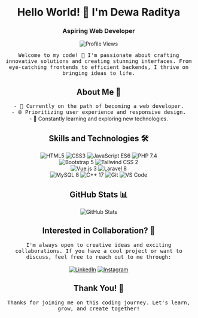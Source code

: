 <h1 align="center">Hello World! 👋 I'm Dewa Raditya</h1>
<h3 align="center">Aspiring Web Developer</h3>

<p align="center">
  <img src="https://komarev.com/ghpvc/?username=dewaraditya" alt="Profile Views" />
</p>

<p align="center">
  <samp>Welcome to my code! 🚀 I'm passionate about crafting innovative solutions and creating stunning interfaces. From eye-catching frontends to efficient backends, I thrive on bringing ideas to life.</samp>
</p>

<h2 align="center">About Me 🚀</h2>

<p align="center">
  <samp>- 🌱 Currently on the path of becoming a web developer.</samp><br>
  <samp>- 🌐 Prioritizing user experience and responsive design.</samp><br
  <samp>- 🚀 Constantly learning and exploring new technologies.</samp>
</p>

<h2 align="center">Skills and Technologies 🛠️</h2>

<p align="center">
  <img src="https://img.shields.io/badge/HTML-5-E44D26" alt="HTML5">
  <img src="https://img.shields.io/badge/CSS-3-1572B6" alt="CSS3">
  <img src="https://img.shields.io/badge/JavaScript-ES6-F7DF1E" alt="JavaScript ES6">
  <img src="https://img.shields.io/badge/PHP-7.4-777BB4" alt="PHP 7.4">
  <br>
  <img src="https://img.shields.io/badge/Bootstrap-5-7952B3" alt="Bootstrap 5">
  <img src="https://img.shields.io/badge/Tailwind%20CSS-2-38B2AC" alt="Tailwind CSS 2">
  <br>
  <img src="https://img.shields.io/badge/Vue.js-3-4FC08D" alt="Vue.js 3">
  <img src="https://img.shields.io/badge/Laravel-8-FF2D20" alt="Laravel 8">
  <br>
  <img src="https://img.shields.io/badge/MySQL-8-4479A1" alt="MySQL 8">
  <img src="https://img.shields.io/badge/C++-17-00599C" alt="C++ 17">
  <img src="https://img.shields.io/badge/Git-version%20control-F05032" alt="Git">
  <img src="https://img.shields.io/badge/VS%20Code-code%20editor-007ACC" alt="VS Code">
</p>

<h2 align="center">GitHub Stats 📊</h2>

<p align="center">
  <img src="https://github-readme-stats.vercel.app/api?username=dewaraditya&show_icons=true&count_private=true&hide=contribs,prs&theme=radical" alt="GitHub Stats">
</p>

<h2 align="center">Interested in Collaboration? 🤝</h2>

<p align="center">
  <samp>I'm always open to creative ideas and exciting collaborations. If you have a cool project or want to discuss, feel free to reach out to me through:</samp><br><br>
  <a href="www.linkedin.com/in/dewa-raditya-rochman-145892298"><img src="https://img.shields.io/badge/LinkedIn-connect%20with%20me-0077B5" alt="LinkedIn"></a>
  <a href="https://www.instagram.com/your_instagram_handle/"><img src="https://img.shields.io/badge/Instagram-follow%20me-E4405F" alt="Instagram"></a>
</p>

<h2 align="center">Thank You! 🙌</h2>

<p align="center">
  <samp>Thanks for joining me on this coding journey. Let's learn, grow, and create together!</samp>
</p>
